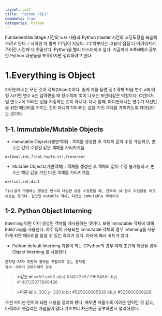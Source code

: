 ```yaml
---
layout: post
title: "Python_기초1"
comments: true
categories: Python
---
```

Fundamentals Stage 시간의 노드 내용과 Python master 시간의 코딩도장을 복습해보려고 한다..! 시작한 지 벌써 1주일이 지났다. 2주차부터는 내용이 점점 더 어려워져서 주어진 시간에 다 못끝낸다. Python을 빨리 마스터하고 싶다.
지금까지 Aiffel에서 공부한 Python 내용들을 부족하지만 정리하려고 한다.

# 1.Everything is Object
파이썬에서는 모든 것이 객체(Object)이다. 쉽게 예를 들면 정수객체 10을 변수 a에 매칭 시키면 변수 a는 입력했을 때 정수객체 10이 나오는 포인터같은 역할이다. C언어처럼 변수 a에 10라는 값을 저장하는 것이 아니다. 다시 말해, 파이썬에서는 변수가 자신만을 위한 메모리를 가지는 것이 아니라 10이라는 값을 가진 객체를 가리키도록 되어있다는 것이다. 

## 1-1. Immutable/Mutable Objects
- Immutable Objects(불변객체) : 객체를 생성한 후 객체의 값이 수정 가능하고, 변수는 값이 수정된 같은 객체를 가리키게됨. 
```
ex)bool,int,float,tuple,str,frozenset
```
- Mutable Objects(가변객체) : 객체를 생성한 후 객체의 값이 수정 불가능하고, 변수는 해당 값을 가진 다른 객체를 가리키게됨.
```
ex)list,set,dict
```
```
Tip)쉽게 구별하는 방법은 변수에 대입한 값을 수정했을 때, 전후의 id 함수 리턴값을 비교해보는 것이다. 같으면 mutable 객체, 다르면 immutable 객체이다. 
```

## 1-2. Python Object Interning
Interning 이란 이미 생성된 객체를 재사용하는 것이다. 보통 Immutable 객체에 대해 Interning을 사용한다. 아주 많이 사용되는 Immutable 객체의 경우 Interning을 사용하게 되면 메모리를 줄일 수 있는 효과가 있다. 아래에 예시 코드가 있다.

- Python default Interning
기본이 되는 CPython의 경우 아래 조건에 해당될 경우 Object Interning 을 사용한다.
```
문자열:20자 미만의 공백을 포함하지 않는 문자열
정수:-5부터 256사이의 정수
```

> **>같은 id**
x=50
y=50
id(x) #140725377969488
id(y) #140725377969488

> **>다른 id**
x=300
y=300
id(x) #525660605936
id(y) #525660606288

우선 파이썬 언어에 대한 내용을 정리해 봤다. 배우면 배울수록 어려운 언어인 것 같고, 아직까지 헷갈리는 개념들이 많다.기초부터 차근차근 공부하면서 정리하겠다.
